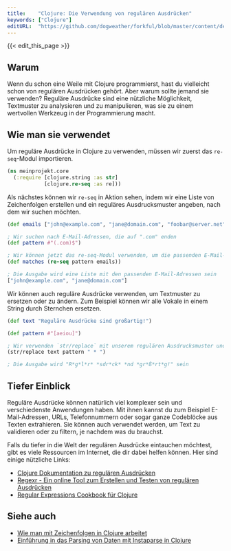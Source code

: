 ```yaml
---
title:    "Clojure: Die Verwendung von regulären Ausdrücken"
keywords: ["Clojure"]
editURL:  "https://github.com/dogweather/forkful/blob/master/content/de/clojure/using-regular-expressions.md"
---
```


{{< edit_this_page >}}

## Warum

Wenn du schon eine Weile mit Clojure programmierst, hast du vielleicht schon von regulären Ausdrücken gehört. Aber warum sollte jemand sie verwenden? Reguläre Ausdrücke sind eine nützliche Möglichkeit, Textmuster zu analysieren und zu manipulieren, was sie zu einem wertvollen Werkzeug in der Programmierung macht.

## Wie man sie verwendet

Um reguläre Ausdrücke in Clojure zu verwenden, müssen wir zuerst das `re-seq`-Modul importieren.

```Clojure
(ns meinprojekt.core
  (:require [clojure.string :as str]
            [clojure.re-seq :as re]))
```

Als nächstes können wir `re-seq` in Aktion sehen, indem wir eine Liste von Zeichenfolgen erstellen und ein reguläres Ausdrucksmuster angeben, nach dem wir suchen möchten.

```Clojure
(def emails ["john@example.com", "jane@domain.com", "foobar@server.net"])

; Wir suchen nach E-Mail-Adressen, die auf ".com" enden
(def pattern #"(.com)$")

; Wir können jetzt das re-seq-Modul verwenden, um die passenden E-Mail-Adressen zu extrahieren
(def matches (re-seq pattern emails))

; Die Ausgabe wird eine Liste mit den passenden E-Mail-Adressen sein
["john@example.com", "jane@domain.com"]
```

Wir können auch reguläre Ausdrücke verwenden, um Textmuster zu ersetzen oder zu ändern. Zum Beispiel können wir alle Vokale in einem String durch Sternchen ersetzen.

```Clojure
(def text "Reguläre Ausdrücke sind großartig!")

(def pattern #"[aeiou]")

; Wir verwenden `str/replace` mit unserem regulären Ausdrucksmuster und dem Ersatztext " * "
(str/replace text pattern " * ")

; Die Ausgabe wird "R*g*l*r* *sdr*ck* *nd *gr*ß*rt*g!" sein
```

## Tiefer Einblick

Reguläre Ausdrücke können natürlich viel komplexer sein und verschiedenste Anwendungen haben. Mit ihnen kannst du zum Beispiel E-Mail-Adressen, URLs, Telefonnummern oder sogar ganze Codeblöcke aus Texten extrahieren. Sie können auch verwendet werden, um Text zu validieren oder zu filtern, je nachdem was du brauchst.

Falls du tiefer in die Welt der regulären Ausdrücke eintauchen möchtest, gibt es viele Ressourcen im Internet, die dir dabei helfen können. Hier sind einige nützliche Links:

- [Clojure Dokumentation zu regulären Ausdrücken](https://clojure.org/reference/regular_syntax)
- [Regexr - Ein online Tool zum Erstellen und Testen von regulären Ausdrücken](https://regexr.com/)
- [Regular Expressions Cookbook für Clojure](https://github.com/maria-c/clojure-regular-expressions-cookbook)

## Siehe auch

- [Wie man mit Zeichenfolgen in Clojure arbeitet](https://www.maria-example.com/strings-in-clojure)
- [Einführung in das Parsing von Daten mit Instaparse in Clojure](https://www.maria-example.com/parsing-data-with-instaparse)